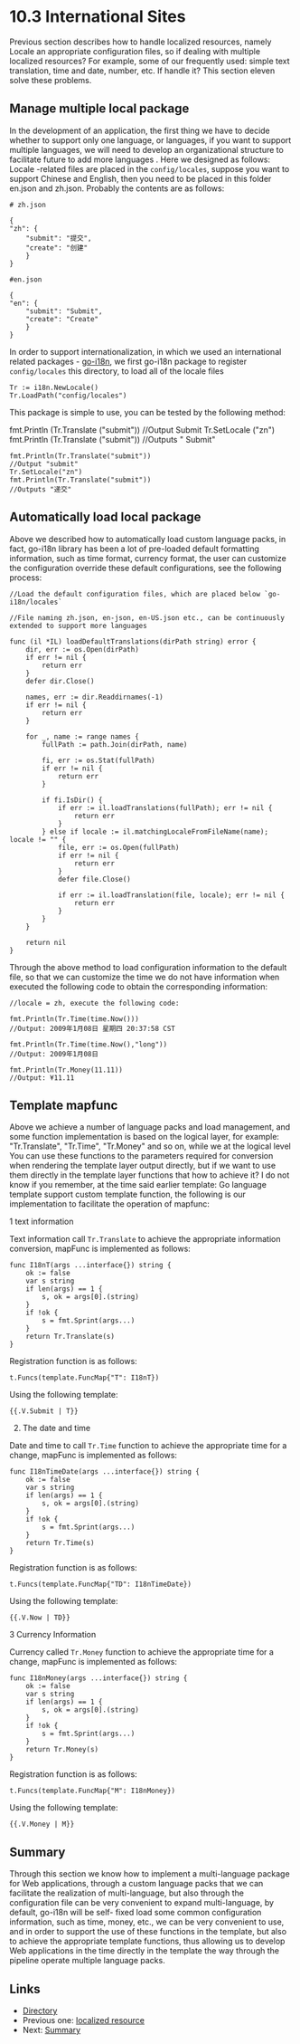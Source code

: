 # 10.3 International Sites
Previous section describes how to handle localized resources, namely Locale an appropriate configuration files, so if dealing with multiple localized resources? For example, some of our frequently used: simple text translation, time and date, number, etc. If handle it? This section eleven solve these problems.
## Manage multiple local package
In the development of an application, the first thing we have to decide whether to support only one language, or languages, if you want to support multiple languages, we will need to develop an organizational structure to facilitate future to add more languages ​​. Here we designed as follows: Locale -related files are placed in the `config/locales`, suppose you want to support Chinese and English, then you need to be placed in this folder en.json and zh.json. Probably the contents are as follows:

	# zh.json

	{
	"zh": {
		"submit": "提交",
		"create": "创建"
		}
	}

	#en.json

	{
	"en": {
		"submit": "Submit",
		"create": "Create"
		}
	}

In order to support internationalization, in which we used an international related packages - [go-i18n](https://github.com/astaxie/go-i18n), we first go-i18n package to register `config/locales` this directory, to load all of the locale files

	Tr := i18n.NewLocale()
	Tr.LoadPath("config/locales")

This package is simple to use, you can be tested by the following method:

fmt.Println (Tr.Translate ("submit"))
//Output Submit
Tr.SetLocale ("zn")
fmt.Println (Tr.Translate ("submit"))
//Outputs " Submit"

	fmt.Println(Tr.Translate("submit"))
	//Output "submit"
	Tr.SetLocale("zn")
	fmt.Println(Tr.Translate("submit"))
	//Outputs "递交"

## Automatically load local package
Above we described how to automatically load custom language packs, in fact, go-i18n library has been a lot of pre-loaded default formatting information, such as time format, currency format, the user can customize the configuration override these default configurations, see the following process:

	//Load the default configuration files, which are placed below `go-i18n/locales`

	//File naming zh.json, en-json, en-US.json etc., can be continuously extended to support more languages

	func (il *IL) loadDefaultTranslations(dirPath string) error {
		dir, err := os.Open(dirPath)
		if err != nil {
			return err
		}
		defer dir.Close()

		names, err := dir.Readdirnames(-1)
		if err != nil {
			return err
		}

		for _, name := range names {
			fullPath := path.Join(dirPath, name)

			fi, err := os.Stat(fullPath)
			if err != nil {
				return err
			}

			if fi.IsDir() {
				if err := il.loadTranslations(fullPath); err != nil {
					return err
				}
			} else if locale := il.matchingLocaleFromFileName(name); locale != "" {
				file, err := os.Open(fullPath)
				if err != nil {
					return err
				}
				defer file.Close()

				if err := il.loadTranslation(file, locale); err != nil {
					return err
				}
			}
		}

		return nil
	}

Through the above method to load configuration information to the default file, so that we can customize the time we do not have information when executed the following code to obtain the corresponding information:

	//locale = zh, execute the following code:

	fmt.Println(Tr.Time(time.Now()))
	//Output: 2009年1月08日 星期四 20:37:58 CST

	fmt.Println(Tr.Time(time.Now(),"long"))
	//Output: 2009年1月08日

	fmt.Println(Tr.Money(11.11))
	//Output: ¥11.11

## Template mapfunc
Above we achieve a number of language packs and load management, and some function implementation is based on the logical layer, for example: "Tr.Translate", "Tr.Time", "Tr.Money" and so on, while we at the logical level You can use these functions to the parameters required for conversion when rendering the template layer output directly, but if we want to use them directly in the template layer functions that how to achieve it? I do not know if you remember, at the time said earlier template: Go language template support custom template function, the following is our implementation to facilitate the operation of mapfunc:

1 text information

Text information call `Tr.Translate` to achieve the appropriate information conversion, mapFunc is implemented as follows:

	func I18nT(args ...interface{}) string {
		ok := false
		var s string
		if len(args) == 1 {
			s, ok = args[0].(string)
		}
		if !ok {
			s = fmt.Sprint(args...)
		}
		return Tr.Translate(s)
	}

Registration function is as follows:

	t.Funcs(template.FuncMap{"T": I18nT})

Using the following template:

	{{.V.Submit | T}}


2. The date and time

Date and time to call `Tr.Time` function to achieve the appropriate time for a change, mapFunc is implemented as follows:

	func I18nTimeDate(args ...interface{}) string {
		ok := false
		var s string
		if len(args) == 1 {
			s, ok = args[0].(string)
		}
		if !ok {
			s = fmt.Sprint(args...)
		}
		return Tr.Time(s)
	}

Registration function is as follows:

	t.Funcs(template.FuncMap{"TD": I18nTimeDate})

Using the following template:

	{{.V.Now | TD}}

3 Currency Information

Currency called `Tr.Money` function to achieve the appropriate time for a change, mapFunc is implemented as follows:

	func I18nMoney(args ...interface{}) string {
		ok := false
		var s string
		if len(args) == 1 {
			s, ok = args[0].(string)
		}
		if !ok {
			s = fmt.Sprint(args...)
		}
		return Tr.Money(s)
	}

Registration function is as follows:

	t.Funcs(template.FuncMap{"M": I18nMoney})

Using the following template:

	{{.V.Money | M}}

## Summary
Through this section we know how to implement a multi-language package for Web applications, through a custom language packs that we can facilitate the realization of multi-language, but also through the configuration file can be very convenient to expand multi-language, by default, go-i18n will be self- fixed load some common configuration information, such as time, money, etc., we can be very convenient to use, and in order to support the use of these functions in the template, but also to achieve the appropriate template functions, thus allowing us to develop Web applications in the time directly in the template the way through the pipeline operate multiple language packs.

## Links
* [Directory](<preface.md>)
* Previous one: [localized resource](<10.2.md>)
* Next: [Summary](<10.4.md>)
